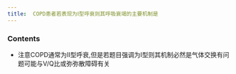 ```yaml
---
title:  COPD患者若表现为Ⅰ型呼衰则其呼吸衰竭的主要机制是
--- 
```


### Contents
- 注意COPD通常为Ⅱ型呼衰,但是若题目强调为Ⅰ型则其机制必然是气体交换有问题可能与V/Q比或弥弥散障碍有关
